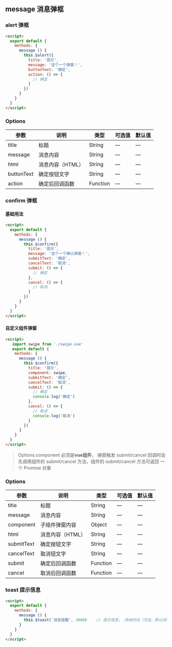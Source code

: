 ## message 消息弹框

### alert 弹框

```html
<script>
  export default {
    methods: {
      message () {
        this.$alert({
          title: '提示',
          message: '这个一个弹窗！', 
          buttonText: '确定', 
          action: () => {
            // 确定
          }
        })
      }      
    }
  }
</script>
```

### Options
| 参数      | 说明    | 类型      | 可选值       | 默认值   |
|---------- |-------- |---------- |-------------  |-------- |
| title      | 标题       | String  | —            |   —     |
| message    | 消息内容     | String    | —   |  —    |
| html       | 消息内容（HTML） | String    | — | —   |
| buttonText | 确定按钮文字   | String    | — | —   |
| action     | 确定后回调函数  | Function | —   | —   |



### confirm 弹框
#### 基础用法
```html
<script>
  export default {
    methods: {
      message () {
        this.$confirm({
          title: '提示',
          message: '这个一个确认弹窗！', 
          submitText: '确定', 
          cancelText: '取消', 
          submit: () => {
            // 确定
          },
          cancel: () => {
            // 取消
          }
        })
      }      
    }
  }
</script>
```
#### 自定义组件弹窗
```html
<script>
   import swipe from './swipe.vue'
   export default {
    methods: {
      message () {
        this.$confirm({
          title: '提示',
          component: swipe,
          submitText: '确定',
          cancelText: '取消',
          submit: () => {
            // 确定
            console.log('确定')
          },
          cancel: () => {
            // 取消
            console.log('取消')
          }
        })
      }      
    }
  }
</script>
```
> Options.component 必须是**vue组件**， 弹窗触发 submit/cancel
> 回调时会先调用组件的 submit/cancel 方法，组件的 submit/cancel 方法可返回
> 一个 Promise 对象

### Options
| 参数      | 说明    | 类型      | 可选值       | 默认值   |
|---------- |-------- |---------- |-------------  |-------- |
| title      | 标题         | String | —  | — |
| message    | 消息内容         | String | —  | — |
| component  | 子组件弹窗内容 | Object | —  | — |
| html       | 消息内容（HTML）   | String | —  | — |
| submitText | 确定按钮文字  | String| —  | — |
| cancelText | 取消钮文字 | String| —  | — |
| submit     | 确定后回调函数 | Function | —  | — |
| cancel     | 取消后回调函数 | Function | —  | — |






### toast 提示信息

```html
<script>
  export default {
    methods: {
      message () {
        this.$toast('消息提醒', 3000)    // 提示信息， 持续时间（可选，默认3000毫秒）
      }      
    }
  }
</script>
```



